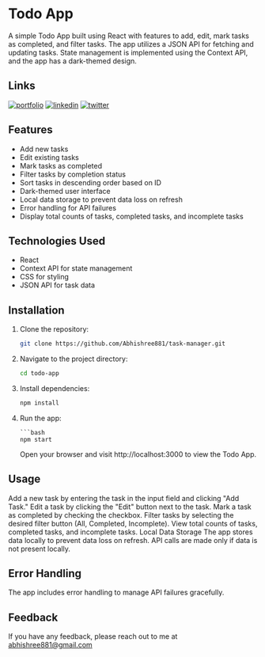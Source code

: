 # Todo App

A simple Todo App built using React with features to add, edit, mark tasks as completed, and filter tasks. The app utilizes a JSON API for fetching and updating tasks. State management is implemented using the Context API, and the app has a dark-themed design.

## Links

[![portfolio](https://img.shields.io/badge/my_portfolio-000?style=for-the-badge&logo=ko-fi&logoColor=white)](https://abhishree-portfolio.web.app/)
[![linkedin](https://img.shields.io/badge/linkedin-0A66C2?style=for-the-badge&logo=linkedin&logoColor=white)](https://www.linkedin.com/in/abhishree-451394201/)
[![twitter](https://img.shields.io/badge/twitter-1DA1F2?style=for-the-badge&logo=twitter&logoColor=white)](https://twitter.com/abhishree881)

## Features

- Add new tasks
- Edit existing tasks
- Mark tasks as completed
- Filter tasks by completion status
- Sort tasks in descending order based on ID
- Dark-themed user interface
- Local data storage to prevent data loss on refresh
- Error handling for API failures
- Display total counts of tasks, completed tasks, and incomplete tasks

## Technologies Used

- React
- Context API for state management
- CSS for styling
- JSON API for task data

## Installation

1.  Clone the repository:

    ```bash
    git clone https://github.com/Abhishree881/task-manager.git

    ```

2.  Navigate to the project directory:

    ```bash
    cd todo-app

    ```

3.  Install dependencies:

    ```bash
    npm install

    ```

4.  Run the app:

        ```bash
        npm start

    Open your browser and visit http://localhost:3000 to view the Todo App.

## Usage

Add a new task by entering the task in the input field and clicking "Add Task."
Edit a task by clicking the "Edit" button next to the task.
Mark a task as completed by checking the checkbox.
Filter tasks by selecting the desired filter button (All, Completed, Incomplete).
View total counts of tasks, completed tasks, and incomplete tasks.
Local Data Storage
The app stores data locally to prevent data loss on refresh. API calls are made only if data is not present locally.

## Error Handling

The app includes error handling to manage API failures gracefully.

## Feedback

If you have any feedback, please reach out to me at abhishree881@gmail.com
